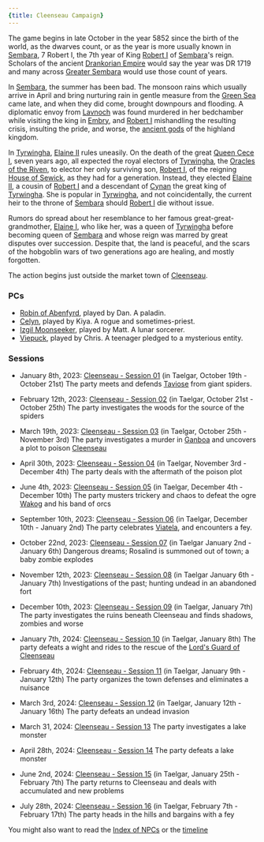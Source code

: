 ```yaml
---
{title: Cleenseau Campaign}
---
```

The game begins in late October in the year 5852 since the birth of the world, as the dwarves count, or as the year is more usually known in [Sembara](<../../gazetteer/greater-sembara/sembara/sembara.md>), 7 Robert I, the 7th year of King [Robert I](<../../people/historical-figures/sembaran-royalty/robert-i.md>) of [Sembara](<../../gazetteer/greater-sembara/sembara/sembara.md>)'s reign. Scholars of the ancient [Drankorian Empire](<../../history/drankorian-era/drankorian-empire.md>) would say the year was DR 1719 and many across [Greater Sembara](<../../gazetteer/greater-sembara/greater-sembara.md>) would use those count of years.

In [Sembara](<../../gazetteer/greater-sembara/sembara/sembara.md>), the summer has been bad. The monsoon rains which usually arrive in April and bring nurturing rain in gentle measure from the [Green Sea](<../../gazetteer/green-sea.md>) came late, and when they did come, brought downpours and flooding. A diplomatic envoy from [Lavnoch](<../../gazetteer/greater-sembara/zimkova/lavnoch.md>) was found murdered in her bedchamber while visiting the king in [Embry](<../../gazetteer/greater-sembara/sembara/heartlands/embry.md>), and [Robert I](<../../people/historical-figures/sembaran-royalty/robert-i.md>) mishandling the resulting crisis, insulting the pride, and worse, the [ancient gods](<../../cosmology/religions/northern-folk-religions/kestavo.md>) of the highland kingdom.

In [Tyrwingha](<../../gazetteer/greater-sembara/tyrwingha/tyrwingha.md>), [Elaine II](<../../people/historical-figures/sembaran-royalty/elaine-ii.md>) rules uneasily. On the death of the great [Queen Cece I](<../../people/historical-figures/sembaran-royalty/cece-i.md>), seven years ago, all expected the royal electors of [Tyrwingha](<../../gazetteer/greater-sembara/tyrwingha/tyrwingha.md>), the [Oracles of the Riven](<../../groups/oracle-of-the-riven.md>), to elector her only surviving son, [Robert I](<../../people/historical-figures/sembaran-royalty/robert-i.md>), of the reigning [House of Sewick](<../../groups/sembaran-noble-houses/house-of-sewick.md>), as they had for a generation. Instead, they elected [Elaine II](<../../people/historical-figures/sembaran-royalty/elaine-ii.md>), a cousin of [Robert I](<../../people/historical-figures/sembaran-royalty/robert-i.md>) and a descendant of [Cynan](<../../people/historical-figures/sembaran-royalty/cynan.md>) the great king of [Tyrwingha](<../../gazetteer/greater-sembara/tyrwingha/tyrwingha.md>). She is popular in [Tyrwingha](<../../gazetteer/greater-sembara/tyrwingha/tyrwingha.md>), and not coincidentally, the current heir to the throne of [Sembara](<../../gazetteer/greater-sembara/sembara/sembara.md>) should [Robert I](<../../people/historical-figures/sembaran-royalty/robert-i.md>) die without issue.

Rumors do spread about her resemblance to her famous great-great-grandmother, [Elaine I](<../../people/historical-figures/sembaran-royalty/elaine-i.md>), who like her, was a queen of [Tyrwingha](<../../gazetteer/greater-sembara/tyrwingha/tyrwingha.md>) before becoming queen of [Sembara](<../../gazetteer/greater-sembara/sembara/sembara.md>) and whose reign was marred by great disputes over succession. Despite that, the land is peaceful, and the scars of the hobgoblin wars of two generations ago are healing, and mostly forgotten. 

The action begins just outside the market town of [Cleenseau](<../../gazetteer/greater-sembara/sembara/barony-of-aveil/cleenseau-region/cleenseau/cleenseau.md>).
### PCs

* [Robin of Abenfyrd](<../../people/pcs/cleenseau/robin-of-abenfyrd.md>), played by Dan. A paladin.
* [Celyn](<../../people/pcs/cleenseau/celyn.md>), played by Kiya. A rogue and sometimes-priest.
* [Izgil Moonseeker](<../../people/pcs/cleenseau/izgil-moonseeker.md>), played by Matt. A lunar sorcerer.
* [Viepuck](<../../people/pcs/cleenseau/viepuck.md>), played by Chris. A teenager pledged to a mysterious entity.
### Sessions

* January 8th, 2023: [Cleenseau - Session 01](<sessions/cleenseau-session-01.md>) (in Taelgar, October 19th - October 21st)
	The party meets and defends [Taviose](<../../gazetteer/greater-sembara/sembara/barony-of-aveil/cleenseau-region/taviose.md>) from giant spiders.

* February 12th, 2023: [Cleenseau - Session 02](<sessions/cleenseau-session-02.md>) (in Taelgar, October 21st - October 25th)
	The party investigates the woods for the source of the spiders

* March 19th, 2023: [Cleenseau - Session 03](<sessions/cleenseau-session-03.md>) (in Taelgar, October 25th - November 3rd)
	The party investigates a murder in [Ganboa](<../../gazetteer/greater-sembara/sembara/barony-of-aveil/cleenseau-region/ganboa.md>) and uncovers a plot to poison [Cleenseau](<../../gazetteer/greater-sembara/sembara/barony-of-aveil/cleenseau-region/cleenseau/cleenseau.md>)

* April 30th, 2023: [Cleenseau - Session 04](<sessions/cleenseau-session-04.md>) (in Taelgar, November 3rd - December 4th)
	The party deals with the aftermath of the poison plot

* June 4th, 2023: [Cleenseau - Session 05](<sessions/cleenseau-session-05.md>) (in Taelgar, December 4th - December 10th)
	The party musters trickery and chaos to defeat the ogre [Wakog](<../../people/other-nonhumans/wakog.md>) and his band of orcs

* September 10th, 2023: [Cleenseau - Session 06](<sessions/cleenseau-session-06.md>) (in Taelgar, December 10th - January 2nd)
	The party celebrates [Viatela](<../../time/holidays-and-festivals/viatela.md>), and encounters a fey.

* October 22nd, 2023: [Cleenseau - Session 07](<sessions/cleenseau-session-07.md>) (in Taelgar January 2nd - January 6th)
	Dangerous dreams; Rosalind is summoned out of town; a baby zombie explodes

* November 12th, 2023: [Cleenseau - Session 08](<sessions/cleenseau-session-08.md>) (in Taelgar January 6th - January 7th)
	Investigations of the past; hunting undead in an abandoned fort

* December 10th, 2023: [Cleenseau - Session 09](<sessions/cleenseau-session-09.md>) (in Taelgar, January 7th)
	The party investigates the ruins beneath Cleenseau and finds shadows, zombies and worse

* January 7th, 2024: [Cleenseau - Session 10](<sessions/cleenseau-session-10.md>) (in Taelgar, January 8th)
	The party defeats a wight and rides to the rescue of the [Lord's Guard of Cleenseau](<../../gazetteer/greater-sembara/sembara/barony-of-aveil/cleenseau-region/cleenseau/lord-s-guard-of-cleenseau.md>)

* February 4th, 2024: [Cleenseau - Session 11](<sessions/cleenseau-session-11.md>) (in Taelgar, January 9th - January 12th)
	The party organizes the town defenses and eliminates a nuisance 

* March 3rd, 2024: [Cleenseau - Session 12](<sessions/cleenseau-session-12.md>) (in Taelgar, January 12th - January 16th)
	The party defeats an undead invasion

* March 31, 2024: [Cleenseau - Session 13](<sessions/cleenseau-session-13.md>)
	The party investigates a lake monster

* April 28th, 2024: [Cleenseau - Session 14](<sessions/cleenseau-session-14.md>)
	The party defeats a lake monster

* June 2nd, 2024: [Cleenseau - Session 15](<sessions/cleenseau-session-15.md>) (in Taelgar, January 25th - February 7th)
	The party returns to Cleenseau and deals with accumulated and new problems

* July 28th, 2024: [Cleenseau - Session 16](<sessions/cleenseau-session-16.md>)  (in Taelgar, February 7th - February 17th)
	The party heads in the hills and bargains with a fey


You might also want to read the [Index of NPCs](<./cleenseau-campaign-index-of-npcs.md>) or the [timeline](<./cleenseau-campaign-timeline.md>)